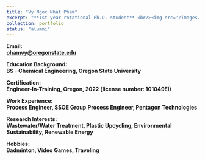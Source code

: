 ```yaml
---
title: "Vy Ngoc Nhat Pham"
excerpt: "**1st year rotational Ph.D. student** <br/><img src='/images/Vy.jpg' width='250' height='250'>"
collection: portfolio
status: "alumni"
---
```


**Email:** <br/>
**phamvy@oregonstate.edu**

**Education Background:** <br/>
**BS - Chemical Engineering, Oregon State University** <br/>

**Certification:** <br/>
**Engineer-In-Training, Oregon, 2022 (license number: 101049EI)**


**Work Experience:** <br/>
**Process Engineer, SSOE Group**
**Process Engineer, Pentagon Technologies**


**Research Interests:** <br/>
**Wastewater/Water Treatment, Plastic Upcycling, Environmental Sustainability, Renewable Energy**

**Hobbies:** <br/>
**Badminton, Video Games, Traveling**
